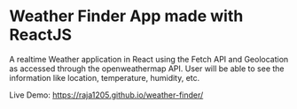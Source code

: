 # Weather Finder App made with ReactJS
A realtime Weather application in React using the Fetch API and Geolocation as accessed through the openweathermap API. User will be able to see the information like location, temperature, humidity, etc.

Live Demo: https://raja1205.github.io/weather-finder/
